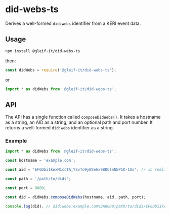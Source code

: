 # did-webs-ts

Derives a well-formed `did:webs` identifier from a KERI event data.

## Usage

```bash
npm install @gleif-it/did-webs-ts
```

then:

```javascript
const didWebs = require('@gleif-it/did-webs-ts');
```

or

```javascript
import * as didWebs from '@gleif-it/did-webs-ts';
```

## API

The API has a single function called `composeDidWebs()`. It takes a hostname as a string, an AID as a string, and an optional path and port number. It returns a well-formed `did:webs` identifier as a string.

### Example

```javascript
import * as didWebs from '@gleif-it/did-webs-ts';

const hostname = 'example.com';

const aid = 'EFGDbi1kexM1ccTA_YSvTo9yW2eGx9BD6lmNNP5O-1Uo'; // in reality, will likely come from a CESR stream or similar KERI construct

const path = '/path/to/dids';

const port = 8080;

const did = didWebs.composeDidWebs(hostname, aid, path, port);

console.log(did); // did:webs:example.com%3A8080:path/to/dids/EFGDbi1kexM1ccTA_YSvTo9yW2eGx9BD6lmNNP5O-1Uo
```
